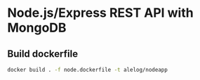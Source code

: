 # Node.js/Express REST API with MongoDB

## Build dockerfile

```bash
docker build . -f node.dockerfile -t alelog/nodeapp
```

